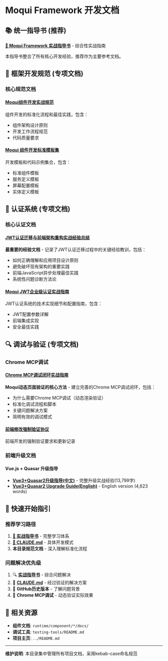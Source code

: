 # Moqui Framework 开发文档

## 📚 统一指导书 (推荐)

**[📖 Moqui Framework 实战指导书](./moqui-framework-guide.md)** - 综合性实战指南

本指导书整合了所有核心开发经验，推荐作为主要参考文档。

## 🎯 框架开发规范 (专项文档)

### 核心规范文档

#### [Moqui组件开发实战规范](./moqui-component-standards.md)
组件开发的标准化流程和最佳实践，包含：
- 组件架构设计原则
- 开发工作流程规范
- 代码质量要求

#### [Moqui 组件开发标准模板集](./moqui-component-templates.md)
开发模板和代码示例集合，包含：
- 标准组件模板
- 服务定义模板
- 屏幕配置模板
- 实体定义模板

## 🔐 认证系统 (专项文档)

### 核心认证文档

#### [JWT认证迁移与前端架构重构实战经验总结](./jwt-auth-migration-experience.md)
**最重要的经验文档** - 记录了JWT认证迁移过程中的关键经验教训，包括：
- 如何正确理解和应用项目设计原则
- 避免破坏现有架构的重要实践
- 前端JavaScript异步处理最佳实践
- 系统性问题诊断方法论

#### [Moqui JWT企业级认证实战指南](./moqui-jwt-enterprise-guide.md)
JWT认证系统的技术实现细节和配置指南，包含：
- JWT配置参数详解
- 前端集成实现
- 安全最佳实践

## 🔍 调试与验证 (专项文档)

### Chrome MCP调试

#### [Chrome MCP调试闭环实战指南](./chrome-mcp-debug-guide.md)
**Moqui动态页面验证的核心方法** - 建立完善的Chrome MCP调试闭环，包括：
- 为什么需要Chrome MCP调试（动态渲染验证）
- 标准化调试流程和脚本
- 关键问题解决方案
- 简明有效的调试模式

#### [前端修改强制验证协议](./frontend-validation-protocol.md)
前端开发的强制验证要求和更新记录

### 前端升级文档

#### Vue.js + Quasar 升级指导
- **[Vue3+Quasar2升级指导(中文)](./vue-quasar-upgrade-guide-cn.md)** - 完整升级实战经验(13,799字)
- **[Vue3+Quasar2 Upgrade Guide(English)](./vue-quasar-upgrade-guide-en.md)** - English version (4,623 words)

## 🚀 快速开始指引

### 推荐学习路径
1. **[📖 实战指导书](./moqui-framework-guide.md)** - 完整学习体系
2. **[🔑 CLAUDE.md](../CLAUDE.md)** - 具体开发模式
3. **本目录规范文档** - 深入理解标准化流程

### 问题解决优先级
1. 🔍 **[实战指导书](./moqui-framework-guide.md)** - 综合问题解决
2. 📖 **[CLAUDE.md](../CLAUDE.md)** - 经过验证的解决方案
3. 📜 **GitHub历史版本** - 了解问题背景
4. 🧪 **Chrome MCP调试** - 动态验证实际效果

## 🔗 相关资源

- **组件文档**: `runtime/component/*/docs/`
- **调试工具**: `testing-tools/README.md`
- **项目主页**: `../README.md`

---

**维护说明**: 本目录集中管理所有项目文档，采用kebab-case命名规范